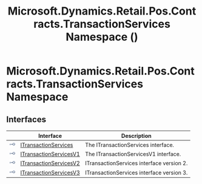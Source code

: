 ﻿---
title: Microsoft.Dynamics.Retail.Pos.Contracts.TransactionServices Namespace ()
TOCTitle: Microsoft.Dynamics.Retail.Pos.Contracts.TransactionServices Namespace
ms:assetid: N:Microsoft.Dynamics.Retail.Pos.Contracts.TransactionServices
ms:mtpsurl: https://technet.microsoft.com/en-us/library/microsoft.dynamics.retail.pos.contracts.transactionservices(v=AX.60)
ms:contentKeyID: 47129129
ms.date: 05/18/2015
mtps_version: v=AX.60
f1_keywords:
- Microsoft.Dynamics.Retail.Pos.Contracts.TransactionServices
dev_langs:
- CSharp
- C++
- VB
---

# Microsoft.Dynamics.Retail.Pos.Contracts.TransactionServices Namespace

## Interfaces

<table>
<thead>
<tr class="header">
<th> </th>
<th>Interface</th>
<th>Description</th>
</tr>
</thead>
<tbody>
<tr class="odd">
<td><img src="images/Dn966581.pubinterface(en-us,AX.60).gif" title="Public interface" alt="Public interface" /></td>
<td><a href="itransactionservices-interface-microsoft-dynamics-retail-pos-contracts-transactionservices.md">ITransactionServices</a></td>
<td>The ITransactionServices interface.</td>
</tr>
<tr class="even">
<td><img src="images/Dn966581.pubinterface(en-us,AX.60).gif" title="Public interface" alt="Public interface" /></td>
<td><a href="itransactionservicesv1-interface-microsoft-dynamics-retail-pos-contracts-transactionservices.md">ITransactionServicesV1</a></td>
<td>The ITransactionServicesV1 interface.</td>
</tr>
<tr class="odd">
<td><img src="images/Dn966581.pubinterface(en-us,AX.60).gif" title="Public interface" alt="Public interface" /></td>
<td><a href="itransactionservicesv2-interface-microsoft-dynamics-retail-pos-contracts-transactionservices.md">ITransactionServicesV2</a></td>
<td>ITransactionServices interface version 2.</td>
</tr>
<tr class="even">
<td><img src="images/Dn966581.pubinterface(en-us,AX.60).gif" title="Public interface" alt="Public interface" /></td>
<td><a href="itransactionservicesv3-interface-microsoft-dynamics-retail-pos-contracts-transactionservices.md">ITransactionServicesV3</a></td>
<td>ITransactionServices interface version 3.</td>
</tr>
</tbody>
</table>

